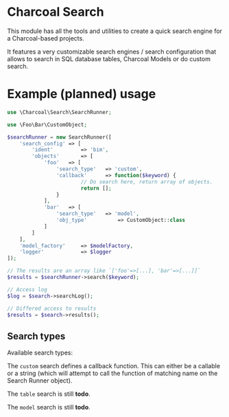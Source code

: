 
Charcoal Search
===============

This module has all the tools and utilities to create a quick search engine for a Charcoal-based projects.

It features a very customizable search engines / search configuration that allows to search in SQL database tables, Charcoal Models or do custom search.

# Example (planned) usage

```php
use \Charcoal\Search\SearchRunner;

use \Foo\Bar\CustomObject;

$searchRunner = new SearchRunner([
	'search_config' => [
		'ident' 		=> 'bim',
		'objects'		=> [
			'foo' 	=> [
				'search_type' 	=> 'custom',
				'callback' 		=> function($keyword) {
						// Do search here, return array of objects.
						return [];
				}
			],
			'bar'   => [
				'search_type' 	=> 'model',
				'obj_type'			=> CustomObject::class
			]
		]
	],
	'model_factory'		=> $modelFactory,
	'logger'			=> $logger
]);

// The results are an array like `['foo'=>[...], 'bar'=>[...]]`
$results = $searchRunner->search($keyword);

// Access log
$log = $search->searchLog();

// Differed access to results
$results = $search->results();
```

## Search types

Available search types:

The `custom` search defines a callback function. This can either be a callable or a string (which will attempt to call the function of matching name on the Search Runner object).


The `table` search is still **todo**.

The `model` search is still **todo**.
